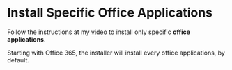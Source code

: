 # Install Specific Office Applications

Follow the instructions at my [video](https://www.youtube.com/watch?v=hI1OSTb98pA&t=64s) to install only specific **office applications**.

Starting with Office 365, the installer will install every office applications, by default.
